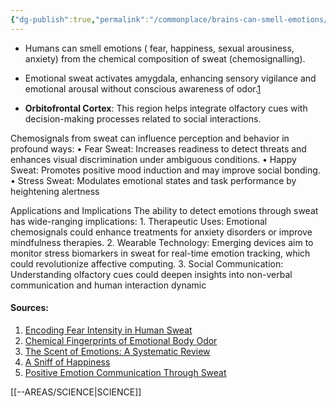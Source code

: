```yaml
---
{"dg-publish":true,"permalink":"/commonplace/brains-can-smell-emotions/","created":"2025-04-02T21:02:53.476+08:00"}
---
```


- Humans can smell emotions ( fear, happiness, sexual arousiness, anxiety) from the chemical composition of sweat (chemosignalling).


- Emotional sweat activates amygdala, enhancing sensory vigilance and emotional arousal without conscious awareness of odor.[1](https://pmc.ncbi.nlm.nih.gov/articles/PMC7218249/) 
- **Orbitofrontal Cortex**: This region helps integrate olfactory cues with decision-making processes related to social interactions.


Chemosignals from sweat can influence perception and behavior in profound ways:
	•	Fear Sweat: Increases readiness to detect threats and enhances visual discrimination under ambiguous conditions.
	•	Happy Sweat: Promotes positive mood induction and may improve social bonding.
	•	Stress Sweat: Modulates emotional states and task performance by heightening alertness



Applications and Implications
The ability to detect emotions through sweat has wide-ranging implications:
	1.	Therapeutic Uses: Emotional chemosignals could enhance treatments for anxiety disorders or improve mindfulness therapies.
	2.	Wearable Technology: Emerging devices aim to monitor stress biomarkers in sweat for real-time emotion tracking, which could revolutionize affective computing.
	3.	Social Communication: Understanding olfactory cues could deepen insights into non-verbal communication and human interaction dynamic


#### Sources:
1. [Encoding Fear Intensity in Human Sweat](https://royalsocietypublishing.org/doi/10.1098/rstb.2019.0271)
2. [Chemical Fingerprints of Emotional Body Odor](https://pmc.ncbi.nlm.nih.gov/articles/PMC7142800/)
3. [The Scent of Emotions: A Systematic Review](https://pmc.ncbi.nlm.nih.gov/articles/PMC7218249/)
4. [A Sniff of Happiness](https://www.sciencedaily.com/releases/2015/04/150416084348.htm)
5. [Positive Emotion Communication Through Sweat](https://www.psychologicalscience.org/news/releases/a-sniff-of-happiness-chemicals-in-sweat-may-convey-positive-emotion.html)



[[--AREAS/SCIENCE\|SCIENCE]]
